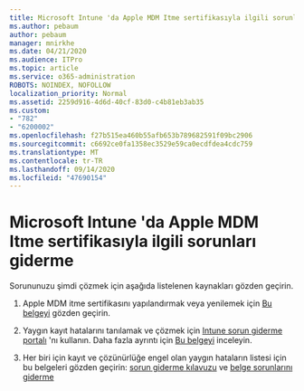 ```yaml
---
title: Microsoft Intune 'da Apple MDM Itme sertifikasıyla ilgili sorunları giderme
ms.author: pebaum
author: pebaum
manager: mnirkhe
ms.date: 04/21/2020
ms.audience: ITPro
ms.topic: article
ms.service: o365-administration
ROBOTS: NOINDEX, NOFOLLOW
localization_priority: Normal
ms.assetid: 2259d916-4d6d-40cf-83d0-c4b81eb3ab35
ms.custom:
- "782"
- "6200002"
ms.openlocfilehash: f27b515ea460b55afb653b789682591f09bc2906
ms.sourcegitcommit: c6692ce0fa1358ec3529e59ca0ecdfdea4cdc759
ms.translationtype: MT
ms.contentlocale: tr-TR
ms.lasthandoff: 09/14/2020
ms.locfileid: "47690154"
---
```

# <a name="troubleshoot-issues-with-apple-mdm-push-certificate-in-microsoft-intune"></a>Microsoft Intune 'da Apple MDM Itme sertifikasıyla ilgili sorunları giderme

Sorununuzu şimdi çözmek için aşağıda listelenen kaynakları gözden geçirin.
  
1. Apple MDM itme sertifikasını yapılandırmak veya yenilemek için [Bu belgeyi](https://docs.microsoft.com/intune/apple-mdm-push-certificate-get) gözden geçirin.

2. Yaygın kayıt hatalarını tanılamak ve çözmek için [Intune sorun giderme portalı](https://devicemanagement.microsoft.com/#blade/Microsoft_Intune_DeviceSettings/TroubleshootBlade) 'nı kullanın. Daha fazla ayrıntı için [Bu belgeyi](https://docs.microsoft.com/intune/help-desk-operators) inceleyin.

3. Her biri için kayıt ve çözünürlüğe engel olan yaygın hataların listesi için bu belgeleri gözden geçirin: [sorun giderme kılavuzu](https://support.microsoft.com/help/4039809/troubleshooting-ios-device-enrollment-in-intune) ve [belge sorunlarını giderme](https://docs.microsoft.com/intune-classic/troubleshoot/troubleshoot-device-enrollment-in-intune)
